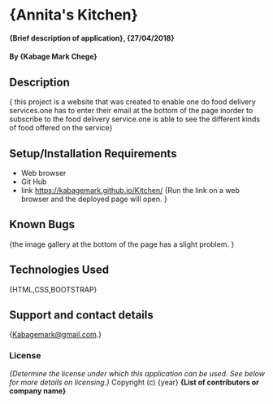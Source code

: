 # {Annita's Kitchen}
#### {Brief description of application}, {27/04/2018}
#### By **{Kabage Mark Chege}**
## Description
{ this  project is a website that was created to enable one do food delivery services.one has to enter their email
  at the bottom of the page inorder to subscribe to the food delivery service.one is able to see the different kinds of food offered on the service}
## Setup/Installation Requirements
* Web browser
* Git Hub
* link https://kabagemark.github.io/Kitchen/
{Run the link on a web browser and the deployed page will open. }
## Known Bugs
{the image gallery at the bottom of the page has a slight problem. }
## Technologies Used
{HTML,CSS,BOOTSTRAP}
## Support and contact details
{Kabagemark@gmail.com.}
### License
*{Determine the license under which this application can be used.  See below for more details on licensing.}*
Copyright (c) {year} **{List of contributors or company name}**
